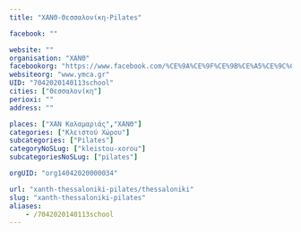 ```yaml
---
title: "ΧΑΝΘ-Θεσσαλονίκη-Pilates"

facebook: ""

website: ""
organisation: "ΧΑΝΘ"
facebookorg: "https://www.facebook.com/%CE%9A%CE%9F%CE%9B%CE%A5%CE%9C%CE%92%CE%97%CE%A4%CE%99%CE%9A%CE%9F-%CE%A7%CE%91%CE%9D%CE%98-158035910891406/"
websiteorg: "www.ymca.gr"
UID: "7042020140113school"
cities: ["Θεσσαλονίκη"]
perioxi: ""
address: ""

places: ["ΧΑΝ Καλαμαριάς","ΧΑΝΘ"]
categories: ["Κλειστού Χώρου"]
subcategories: ["Pilates"]
categoryNoSLug: ["kleistou-xorou"]
subcategoriesNoSLug: ["pilates"]

orgUID: "org14042020000034"

url: "xanth-thessaloniki-pilates/thessaloniki"
slug: "xanth-thessaloniki-pilates"
aliases:
    - /7042020140113school
---
```





